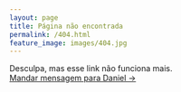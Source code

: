 ```yaml
---
layout: page
title: Página não encontrada
permalink: /404.html
feature_image: images/404.jpg
---
```


Desculpa, mas esse link não funciona mais.<br />
<a class="error-link" href="{{ site.baseurl }}/">Mandar mensagem para Daniel &rarr;</a>
